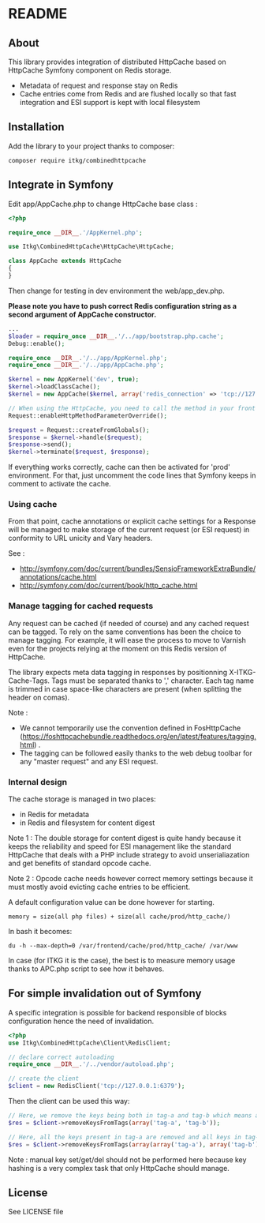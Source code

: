 README
======

About
-----

This library provides integration of distributed HttpCache based on HttpCache
Symfony component on Redis storage.
- Metadata of request and response stay on Redis
- Cache entries come from Redis and are flushed locally so that fast integration and ESI
   support is kept with local filesystem

Installation
------------

Add the library to your project thanks to composer:
```
composer require itkg/combinedhttpcache
```

Integrate in Symfony
--------------------

Edit app/AppCache.php to change HttpCache base class :
``` php
<?php

require_once __DIR__.'/AppKernel.php';

use Itkg\CombinedHttpCache\HttpCache\HttpCache;

class AppCache extends HttpCache
{
}
```

Then change for testing in dev environment the web/app_dev.php.

**Please note you have to push correct Redis configuration string as a second argument of AppCache constructor.**
 
``` php
...
$loader = require_once __DIR__.'/../app/bootstrap.php.cache';
Debug::enable();

require_once __DIR__.'/../app/AppKernel.php';
require_once __DIR__.'/../app/AppCache.php';

$kernel = new AppKernel('dev', true);
$kernel->loadClassCache();
$kernel = new AppCache($kernel, array('redis_connection' => 'tcp://127.0.0.1:6379'));

// When using the HttpCache, you need to call the method in your front controller instead of relying on the configuration parameter
Request::enableHttpMethodParameterOverride();

$request = Request::createFromGlobals();
$response = $kernel->handle($request);
$response->send();
$kernel->terminate($request, $response);
```

If everything works correctly, cache can then be activated for 'prod' environment.
For that, just uncomment the code lines that Symfony keeps in comment to activate the cache. 

### Using cache ###

From that point, cache annotations or explicit cache settings for a Response will be managed to make
storage of the current request (or ESI request) in conformity to URL unicity and Vary headers.

See :
- http://symfony.com/doc/current/bundles/SensioFrameworkExtraBundle/annotations/cache.html
- http://symfony.com/doc/current/book/http_cache.html

### Manage tagging for cached requests ###

Any request can be cached (if needed of course) and any cached request can be tagged.
To rely on the same conventions has been the choice to manage tagging. For example, it
will ease the process to move to Varnish even for the projects relying at the moment on this Redis version
of HttpCache.

The library expects meta data tagging in responses by positionning X-ITKG-Cache-Tags.
Tags must be separated thanks to ',' character. Each tag name is trimmed in case space-like characters are present (when splitting the header on comas).

Note : 
- We cannot temporarily use the convention defined in FosHttpCache (https://foshttpcachebundle.readthedocs.org/en/latest/features/tagging.html) .
- The tagging can be followed easily thanks to the web debug toolbar for any "master request" and any ESI request.


### Internal design ###
The cache storage is managed in two places: 
- in Redis for metadata
- in Redis and filesystem for content digest

Note 1 :
The double storage for content digest is quite handy because it keeps the reliability and speed
for ESI management like the standard HttpCache that deals with a PHP include strategy to avoid 
unserialiazation and get benefits of standard opcode cache.

Note 2 : 
Opcode cache needs however correct memory settings because it must mostly avoid evicting cache
entries to be efficient. 

A default configuration value can be done however for starting.
```
memory = size(all php files) + size(all cache/prod/http_cache/)
```

In bash it becomes:
```
du -h --max-depth=0 /var/frontend/cache/prod/http_cache/ /var/www
```

In case (for ITKG it is the case), the best is to measure memory usage thanks to APC.php script
to see how it behaves.



For simple invalidation out of Symfony
-------------------------------------

A specific integration is possible for backend responsible of blocks configuration hence 
the need of invalidation.

``` php
<?php
use Itkg\CombinedHttpCache\Client\RedisClient;

// declare correct autoloading
require_once __DIR__.'/../vendor/autoload.php'; 

// create the client 
$client = new RedisClient('tcp://127.0.0.1:6379');

```

Then the client can be used this way:
``` php
// Here, we remove the keys being both in tag-a and tag-b which means an intersection is computed to make the removal
$res = $client->removeKeysFromTags(array('tag-a', 'tag-b'));

// Here, all the keys present in tag-a are removed and all keys in tag-b too (it makes a union).
$res = $client->removeKeysFromTags(array(array('tag-a'), array('tag-b')));

```

Note : manual key set/get/del should not be performed here because key hashing is a very complex task that only
HttpCache should manage.

License
-------

See LICENSE file
